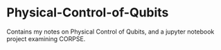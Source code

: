# Physical-Control-of-Qubits
 
Contains my notes on Physical Control of Qubits, and a jupyter notebook project examining CORPSE.
